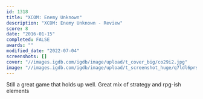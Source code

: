 ```yaml
---
id: 1318
title: "XCOM: Enemy Unknown"
description: "XCOM: Enemy Unknown - Review"
score: 8
date: "2016-01-15"
completed: FALSE
awards: ""
modified_date: "2022-07-04"
screenshots: []
cover: "//images.igdb.com/igdb/image/upload/t_cover_big/co29i2.jpg"
image: "//images.igdb.com/igdb/image/upload/t_screenshot_huge/q7ldl6prsm0x1bcsyqiy.jpg"
---
```

Still a great game that holds up well. Great mix of strategy and rpg-ish elements